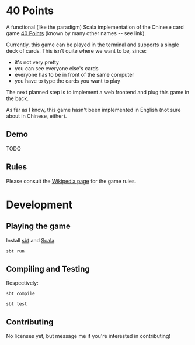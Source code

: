 40 Points
==========
A functional (like the paradigm) Scala implementation of the Chinese card game
[40 Points](http://en.wikipedia.org/wiki/Sheng_Ji) (known by many other names -- see link).

Currently, this game can be played in the terminal and supports a single deck of cards. 
This isn't quite where we want to be, since:
- it's not very pretty
- you can see everyone else's cards
- everyone has to be in front of the same computer
- you have to type the cards you want to play

The next planned step is to implement a web frontend and plug this game in the back.

As far as I know, this game hasn't been implemented in English (not sure about in Chinese, either).

Demo
----
TODO

Rules
-----
Please consult the [Wikipedia page](http://en.wikipedia.org/wiki/Sheng_Ji) for the game rules.

Development
===========

Playing the game
-----------------
Install [sbt](http://www.scala-sbt.org/) and [Scala](http://scala-lang.org/).

```
sbt run
```

Compiling and Testing
--------
Respectively:
```
sbt compile
```

```
sbt test
```

Contributing
------------
No licenses yet, but message me if you're interested in contributing!

